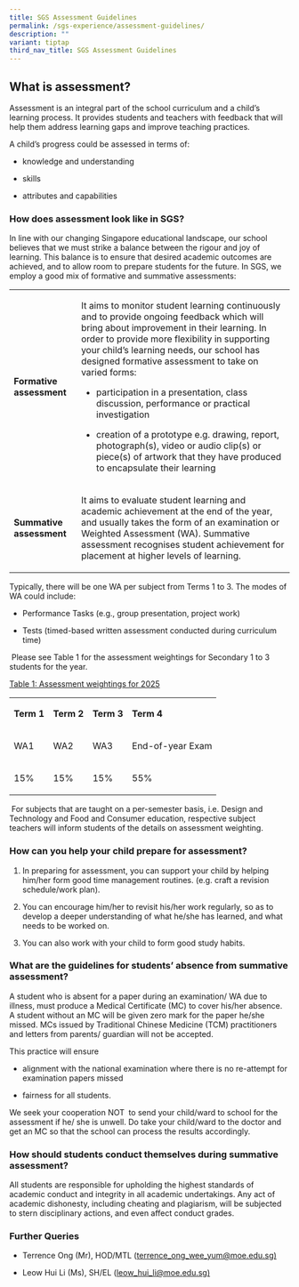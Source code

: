 ```yaml
---
title: SGS Assessment Guidelines
permalink: /sgs-experience/assessment-guidelines/
description: ""
variant: tiptap
third_nav_title: SGS Assessment Guidelines
---
```

<h2>What is assessment?</h2>
<p>Assessment is an integral part of the school curriculum and a child’s
learning process. It provides students and teachers with feedback that
will help them address learning gaps and improve teaching practices.</p>
<p>A child’s progress could be assessed in terms of:</p>
<ul data-tight="true" class="tight">
<li>
<p>knowledge and understanding</p>
</li>
<li>
<p>skills</p>
</li>
<li>
<p>attributes and capabilities</p>
</li>
</ul>
<h3>How does assessment look like in SGS?</h3>
<p>In line with our changing Singapore educational landscape, our school
believes that we must strike a balance between the rigour and joy of learning.
This balance is to ensure that desired academic outcomes are achieved,
and to allow room to prepare students for the future. In SGS, we employ
a good mix of formative and summative assessments:</p>
<table style="minWidth: 50px">
<colgroup>
<col>
<col>
</colgroup>
<tbody>
<tr>
<td rowspan="1" colspan="1">
<p><strong>Formative assessment</strong>
</p>
</td>
<td rowspan="1" colspan="1">
<p>It aims to monitor student learning continuously and to provide ongoing
feedback which will bring about improvement in their learning. In order
to provide more flexibility in supporting your child’s learning needs,
our school has designed formative assessment to take on varied forms:</p>
<ul data-tight="true" class="tight">
<li>
<p>participation in a presentation, class discussion, performance or practical
investigation</p>
</li>
<li>
<p>creation of a prototype e.g. drawing, report, photograph(s), video or
audio clip(s) or piece(s) of artwork that they have produced to encapsulate
their learning</p>
</li>
</ul>
</td>
</tr>
<tr>
<td rowspan="1" colspan="1">
<p><strong>Summative assessment</strong>
</p>
</td>
<td rowspan="1" colspan="1">
<p>It aims to evaluate student learning and academic achievement at the end
of the year, and usually takes the form of an examination or Weighted Assessment
(WA). Summative assessment recognises student achievement for placement
at higher levels of learning.</p>
</td>
</tr>
</tbody>
</table>
<p>Typically, there will be one WA per subject from Terms 1 to 3. The modes
of WA could include:</p>
<ul data-tight="true" class="tight">
<li>
<p>Performance Tasks (e.g., group presentation, project work)</p>
</li>
<li>
<p>Tests (timed-based written assessment conducted during curriculum time)</p>
</li>
</ul>
<p>&nbsp;Please see Table 1 for the assessment weightings for Secondary 1
to 3 students for the year.</p>
<p><u>Table 1: Assessment weightings for 2025</u>
</p>
<table style="minWidth: 100px">
<colgroup>
<col>
<col>
<col>
<col>
</colgroup>
<tbody>
<tr>
<td rowspan="1" colspan="1">
<p><strong>Term 1</strong>
</p>
</td>
<td rowspan="1" colspan="1">
<p><strong>Term 2</strong>
</p>
</td>
<td rowspan="1" colspan="1">
<p><strong>Term 3</strong>
</p>
</td>
<td rowspan="1" colspan="1">
<p><strong>Term 4</strong>
</p>
</td>
</tr>
<tr>
<td rowspan="1" colspan="1">
<p>WA1</p>
</td>
<td rowspan="1" colspan="1">
<p>WA2</p>
</td>
<td rowspan="1" colspan="1">
<p>WA3</p>
</td>
<td rowspan="1" colspan="1">
<p>End-of-year Exam</p>
</td>
</tr>
<tr>
<td rowspan="1" colspan="1">
<p>15%</p>
</td>
<td rowspan="1" colspan="1">
<p>15%</p>
</td>
<td rowspan="1" colspan="1">
<p>15%</p>
</td>
<td rowspan="1" colspan="1">
<p>55%</p>
</td>
</tr>
</tbody>
</table>
<p>&nbsp;For subjects that are taught on a per-semester basis, i.e. Design
and Technology and Food and Consumer education, respective subject teachers
will inform students of the details on assessment weighting.&nbsp;&nbsp;</p>
<h3>How can you help your child prepare for assessment?</h3>
<ol data-tight="true" class="tight">
<li>
<p>In preparing for assessment, you can support your child by helping him/her
form good time management routines. (e.g. craft a revision schedule/work
plan).</p>
</li>
<li>
<p>You can encourage him/her to revisit his/her work regularly, so as to
develop a deeper understanding of what he/she has learned, and what needs
to be worked on.</p>
</li>
<li>
<p>You can also work with your child to form good study habits.</p>
</li>
</ol>
<h3>What are the guidelines for students’ absence from summative assessment?</h3>
<p>A student who is absent for a paper during an examination/ WA due to illness,
must produce a Medical Certificate (MC) to cover his/her absence. A student
without an MC will be given zero mark for the paper he/she missed. MCs
issued by Traditional Chinese Medicine (TCM) practitioners and letters
from parents/ guardian will not be accepted.</p>
<p>This practice will ensure</p>
<ul data-tight="true" class="tight">
<li>
<p>alignment with the national examination where there is no re-attempt for
examination papers missed</p>
</li>
<li>
<p>fairness for all students.</p>
</li>
</ul>
<p>We seek your cooperation NOT<strong> </strong>&nbsp;to send your child/ward
to school for the assessment if he/ she is unwell. Do take your child/ward
to the doctor and get an MC so that the school can process the results
accordingly.</p>
<h3>How should students conduct themselves during summative assessment?</h3>
<p>All students are responsible for upholding the highest standards of academic
conduct and integrity in all academic undertakings. Any act of academic
dishonesty, including cheating and plagiarism, will be subjected to stern
disciplinary actions, and even affect conduct grades.</p>
<h3>Further Queries</h3>
<ul data-tight="true" class="tight">
<li>
<p>Terrence Ong (Mr), HOD/MTL (<a href="mailto:terrence_ong_wee_yum@moe.edu.sg" rel="noopener nofollow" target="_blank">terrence_ong_wee_yum@moe.edu.sg)</a>
</p>
</li>
<li>
<p>Leow Hui Li (Ms), SH/EL (<a href="mailto:leow_hui_li@moe.edu.sg" rel="noopener nofollow" target="_blank">leow_hui_li@moe.edu.sg)</a>
</p>
</li>
</ul>
<p></p>